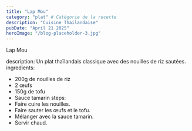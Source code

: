 ```yaml
---
title: "Lap Mou"
category: "plat" # Catégorie de la recette
description: "Cuisine Thailandaise"
pubDate: "April 21 2025"
heroImage: "/blog-placeholder-3.jpg"
---
```


Lap Mou

description: Un plat thaïlandais classique avec des nouilles de riz sautées.
ingredients:

- 200g de nouilles de riz
- 2 œufs
- 150g de tofu
- Sauce tamarin
  steps:
- Faire cuire les nouilles.
- Faire sauter les œufs et le tofu.
- Mélanger avec la sauce tamarin.
- Servir chaud.
